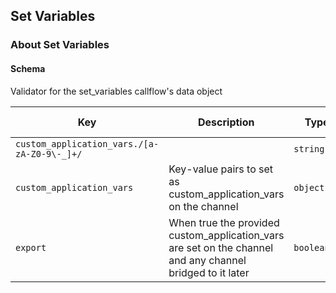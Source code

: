 ## Set Variables

### About Set Variables

#### Schema

Validator for the set_variables callflow's data object



Key | Description | Type | Default | Required | Support Level
--- | ----------- | ---- | ------- | -------- | -------------
`custom_application_vars./[a-zA-Z0-9\-_]+/` |   | `string()` |   | `false` |  
`custom_application_vars` | Key-value pairs to set as custom_application_vars on the channel | `object()` | `{}` | `true` |  
`export` | When true the provided custom_application_vars are set on the channel and any channel bridged to it later | `boolean()` |   | `false` |  




